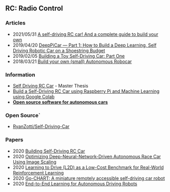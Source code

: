 ## RC: Radio Control


### Articles
- 2021/05/31 [A self-driving RC car! And a complete guide to build your own](https://dev.to/ivanorsolic/a-self-driving-rc-car-and-a-complete-guide-to-build-your-own-23el)
- 2019/04/20 [DeepPiCar — Part 1: How to Build a Deep Learning, Self Driving Robotic Car on a Shoestring Budget](https://towardsdatascience.com/deeppicar-part-1-102e03c83f2c)
- 2019/02/05 [Building a Toy Self-Driving Car: Part One](https://blog.floydhub.com/toy-self-driving-car-part-one/)
- 2018/03/21 [Build your own (small) Autonomous Robocar](https://blog.mapbox.com/build-your-own-small-autonomous-robocar-41ae74927f55)


### Information
- [Self Driving RC Car](https://ori.codes/) - Master Thesis
- [Build a Self-Driving RC Car using Raspberry Pi and Machine Learning using Google Colab](https://techwithsach.com/build-a-self-driving-rc-car-using-raspberry-pi-and-machine-learning-using-google-colab/)
- [**Open source software for autonomous cars**](https://diyrobocars.com/software/)


### Open Source`
- [RyanZotti/Self-Driving-Car](https://github.com/RyanZotti/Self-Driving-Car)


### Papers
- 2020 [Building Self-Driving RC Car]()
- 2020 [Optimizing Deep-Neural-Network-Driven Autonomous Race Car Using Image Scaling](https://www.shs-conferences.org/articles/shsconf/pdf/2020/05/shsconf_etltc2020_04002.pdf)
- 2020 [Learning to Drive (L2D) as a Low-Cost Benchmark for Real-World Reinforcement Learning](https://arxiv.org/pdf/2008.00715.pdf)
- 2020 [Go-CHART: A miniature remotely accessible self-driving car robot](http://ras.papercept.net/images/temp/IROS/files/2168.pdf)
- 2020 [End-to-End Learning for Autonomous Driving Robots](https://robotics.ee.uwa.edu.au/theses/2020-End2End-Ryan.pdf)

